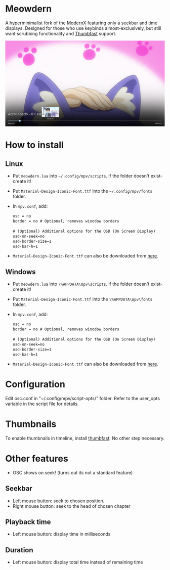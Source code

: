 # Meowdern
A hyperminimalist fork of the [ModernX](https://github.com/cyl0/ModernX) featuring only a seekbar and time displays. Designed for those who use keybinds almost-exclusively, but still want scrubbing functionality and [Thumbfast](https://github.com/po5/thumbfast) support.

![Screenshot of mpv with the meowdern OSC, also featuring the thumbfast integration](./Preview.png)

# How to install
## Linux
- Put `meowdern.lua` into `~/.config/mpv/scripts`. if the folder doesn't exist- create it!
- Put `Material-Design-Iconic-Font.ttf` into the `~/.config/mpv/fonts` folder.
- In `mpv.conf`, add:
    
    ```
    osc = no
    border = no # Optional, removes winodow borders

    # (Optional) Additional options for the OSD (On Screen Display) 
    osd-on-seek=no
    osd-border-size=1
    osd-bar-h=1
    ```
- `Material-Design-Iconic-Font.ttf` can also be downloaded from [here](https://zavoloklom.github.io/material-design-iconic-font/).
## Windows
- Put `meowdern.lua` into `\%APPDATA\mpv\scripts`. if the folder doesn't exist- create it!
- Put `Material-Design-Iconic-Font.ttf` into the `\%APPDATA\mpv\fonts` folder.
- In `mpv.conf`, add:
    
    ```
    osc = no
    border = no # Optional, removes winodow borders
    
    # (Optional) Additional options for the OSD (On Screen Display) 
    osd-on-seek=no
    osd-border-size=1
    osd-bar-h=1
    ```
- `Material-Design-Iconic-Font.ttf` can also be downloaded from [here](https://zavoloklom.github.io/material-design-iconic-font/).

# Configuration

Edit osc.conf in "~/.config/mpv/script-opts/" folder. Refer to the user_opts variable in the script file for details.

# Thumbnails

To enable thumbnails in timeline, install [thumbfast](https://github.com/po5/thumbfast). No other step necessary.

# Other features
* OSC shows on seek! (turns out its not a standard feature)
## Seekbar
* Left mouse button: seek to chosen position.
* Right mouse button: seek to the head of chosen chapter
## Playback time
* Left mouse button: display time in milliseconds
## Duration
* Left mouse button: display total time instead of remaining time
